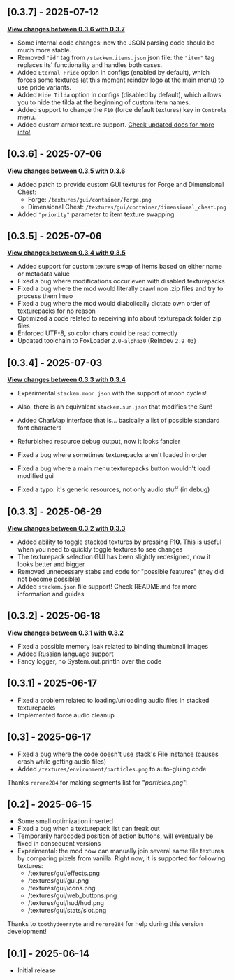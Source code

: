 
## [0.3.7] - 2025-07-12

**[View changes between 0.3.6 with 0.3.7](https://github.com/tracystacktrace/StackEm/compare/0.3.6...0.3.7)**

- Some internal code changes: now the JSON parsing code should be much more stable.
- Removed `"id"` tag from `/stackem.items.json` json file: the `"item"` tag replaces its' functionality and handles both cases.
- Added `Eternal Pride` option in configs (enabled by default), which forces some textures (at this moment reindev logo at the main menu) to use pride variants.
- Added `Hide Tilda` option in configs (disabled by default), which allows you to hide the tilda at the beginning of custom item names.
- Added support to change the `F10` (force default textures) key in `Controls` menu.
- Added custom armor texture support. [Check updated docs for more info!](https://github.com/tracystacktrace/StackEm/blob/main/docs/Custom%20ItemStack%20Textures/README.md#iv-extra-adding-armor-texture)

## [0.3.6] - 2025-07-06

**[View changes between 0.3.5 with 0.3.6](https://github.com/tracystacktrace/StackEm/compare/0.3.5...0.3.6)**

- Added patch to provide custom GUI textures for Forge and Dimensional Chest:
  - Forge: `/textures/gui/container/forge.png`
  - Dimensional Chest: `/textures/gui/container/dimensional_chest.png`
- Added `"priority"` parameter to item texture swapping

## [0.3.5] - 2025-07-06

**[View changes between 0.3.4 with 0.3.5](https://github.com/tracystacktrace/StackEm/compare/0.3.4...0.3.5)**

- Added support for custom texture swap of items based on either name or metadata value
- Fixed a bug where modifications occur even with disabled texturepacks
- Fixed a bug where the mod would literally crawl non .zip files and try to process them lmao
- Fixed a bug where the mod would diabolically dictate own order of texturepacks for no reason
- Optimized a code related to receiving info about texturepack folder zip files
- Enforced UTF-8, so color chars could be read correctly
- Updated toolchain to FoxLoader `2.0-alpha30` (ReIndev `2.9_03`)

## [0.3.4] - 2025-07-03

**[View changes between 0.3.3 with 0.3.4](https://github.com/tracystacktrace/StackEm/compare/0.3.3...0.3.4)**

- Experimental `stackem.moon.json` with the support of moon cycles!
- Also, there is an equivalent `stackem.sun.json` that modifies the Sun!
- Added CharMap interface that is... basically a list of possible standard font characters


- Refurbished resource debug output, now it looks fancier
- Fixed a bug where sometimes texturepacks aren't loaded in order
- Fixed a bug where a main menu texturepacks button wouldn't load modified gui
- Fixed a typo: it's generic resources, not only audio stuff (in debug)

## [0.3.3] - 2025-06-29

**[View changes between 0.3.2 with 0.3.3](https://github.com/tracystacktrace/StackEm/compare/0.3.2...0.3.3)**

- Added ability to toggle stacked textures by pressing **F10**. This is useful when you need to quickly toggle textures to see changes
- The texturepack selection GUI has been slightly redesigned, now it looks better and bigger
- Removed unnecessary stabs and code for "possible features" (they did not become possible)
- Added `stackem.json` file support! Check README.md for more information and guides

## [0.3.2] - 2025-06-18

**[View changes between 0.3.1 with 0.3.2](https://github.com/tracystacktrace/StackEm/compare/0.3.1...0.3.2)**

- Fixed a possible memory leak related to binding thumbnail images
- Added Russian language support
- Fancy logger, no System.out.println over the code

## [0.3.1] - 2025-06-17
- Fixed a problem related to loading/unloading audio files in stacked texturepacks
- Implemented force audio cleanup

## [0.3] - 2025-06-17
- Fixed a bug where the code doesn't use stack's File instance (causes crash while getting audio files)
- Added `/textures/environment/particles.png` to auto-gluing code

Thanks `rerere284` for making segments list for "_particles.png_"!

## [0.2] - 2025-06-15
- Some small optimization inserted
- Fixed a bug when a texturepack list can freak out
- Temporarily hardcoded position of action buttons, will eventually be fixed in consequent versions
- Experimental: the mod now can manually join several same file textures by comparing pixels from vanilla. Right now, it is supported for following textures:
  - /textures/gui/effects.png
  - /textures/gui/gui.png
  - /textures/gui/icons.png
  - /textures/gui/web_buttons.png
  - /textures/gui/hud/hud.png
  - /textures/gui/stats/slot.png

Thanks to `toothydeerryte` and `rerere284` for help during this version development!

## [0.1] - 2025-06-14
- Initial release